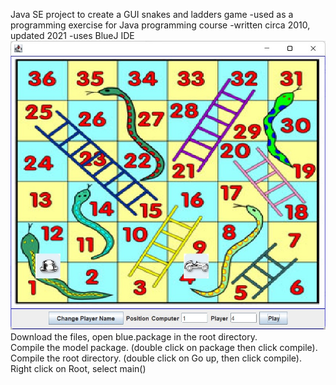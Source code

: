Java SE project to create a GUI snakes and ladders game
-used as a programming exercise for Java programming course
-written circa 2010, updated 2021 
-uses BlueJ IDE<br>
 ![snakes](/snakes.jpg?raw=true "Snakes and Ladders")<br>
Download the files, open blue.package in the root directory.<br>
Compile the model package. (double click on package then click compile).<br>
Compile the root directory. (double click on Go up, then click compile).<br>
Right click on Root, select main()
